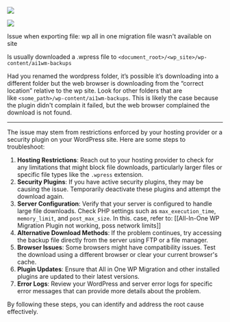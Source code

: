 
![](Bu6BMJn.png)


![](vRHpMHk.png)


Issue when exporting file: wp all in one migration file wasn't available on site

Is usually downloaded a .wpress file to `<document_root>/<wp_site>/wp-content/ai1wm-backups`

Had you renamed the wordpress folder, it’s possible it’s downloading into a different folder but the web browser is downloading from the “correct location” relative to the wp site. Look for other folders that are like `<some_path>/wp-content/ai1wm-backups`. This is likely the case because the plugin didn't complain it failed, but the web browser complained the download is not found.

---


The issue may stem from restrictions enforced by your hosting provider or a security plugin on your WordPress site. Here are some steps to troubleshoot:

1. **Hosting Restrictions**: Reach out to your hosting provider to check for any limitations that might block file downloads, particularly larger files or specific file types like the `.wpress` extension.  
2. **Security Plugins**: If you have active security plugins, they may be causing the issue. Temporarily deactivate these plugins and attempt the download again.  
3. **Server Configuration**: Verify that your server is configured to handle large file downloads. Check PHP settings such as `max_execution_time`, `memory_limit`, and `post_max_size`.  In this. case, refer to: [[All-In-One WP Migration Plugin not working, poss network limits]]
4. **Alternative Download Methods**: If the problem continues, try accessing the backup file directly from the server using FTP or a file manager.  
5. **Browser Issues**: Some browsers might have compatibility issues. Test the download using a different browser or clear your current browser's cache.  
6. **Plugin Updates**: Ensure that All in One WP Migration and other installed plugins are updated to their latest versions.  
7. **Error Logs**: Review your WordPress and server error logs for specific error messages that can provide more details about the problem.  

By following these steps, you can identify and address the root cause effectively.